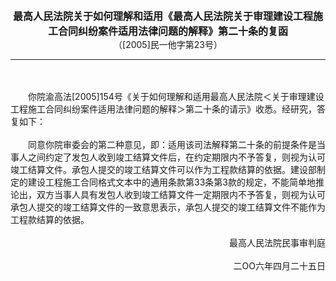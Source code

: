<div id="div_content"><font color="#760026"></font> <p align="center"><b><font style="font-size:16px;" class="MTitle">最高人民法院关于如何理解和适用《最高人民法院关于审理建设工程施工合同纠纷案件适用法律问题的解释》第二十条的复函<br></font></b><font style="font-size:14px;">
（[2005]民一他字第23号）</font></p><hr color="red"><br>
<br>
　　你院渝高法[2005]154号《关于如何理解和适用最高人民法院＜关于审理建设工程施工合同纠纷案件适用法律问题的解释＞第二十条的请示》收悉。经研究，答复如下：<br>
<br>
　　同意你院审委会的第二种意见，即：适用该司法解释第二十条的前提条件是当事人之间约定了发包人收到竣工结算文件后，在约定期限内不予答复，则视为认可竣工结算文件。承包人提交的竣工结算文件可以作为工程款结算的依据。建设部制定的建设工程施工合同格式文本中的通用条款第33条第3款的规定，不能简单地推论出，双方当事人具有发包人收到竣工结算文件一定期限内不予答复，则视为认可承包人提交的竣工结算文件的一致意思表示，承包人提交的竣工结算文件不能作为工程款结算的依据。<br>
<br>
<div align="right">最高人民法院民事审判庭<br>
<br>
二OO六年四月二十五日<br>
</div><br>
<br>
</div>